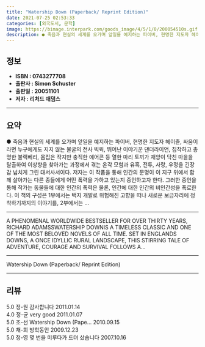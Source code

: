 ```yaml
---
title: "Watership Down (Paperback/ Reprint Edition)"
date: 2021-07-25 02:53:33
categories: [외국도서, 문학]
image: https://bimage.interpark.com/goods_image/4/5/1/0/200054510s.gif
description: ● 죽음과 현실의 세계를 오가며 앞일을 예지하는 파이버, 현명한 지도자 헤이즐, 싸움이라면 누구에게도 지지 않는 불굴의 전사 빅윅, 뛰어난 이야기꾼 댄더라이언, 침착하고 총명한 불랙베리, 몸집은 작지만 충직한 에어콘 등 열한 마리 토끼가 재앙이 닥친 마을을 탈출하여 이상향을 찾아가는
---
```


## **정보**

- **ISBN : 0743277708**
- **출판사 : Simon   Schuster**
- **출판일 : 20051101**
- **저자 : 리처드 애덤스**

------



## **요약**

●  죽음과 현실의 세계를 오가며 앞일을 예지하는 파이버, 현명한 지도자 헤이즐, 싸움이라면 누구에게도 지지 않는 불굴의 전사 빅윅, 뛰어난 이야기꾼 댄더라이언, 침착하고 총명한 불랙베리, 몸집은 작지만 충직한 에어콘 등 열한 마리 토끼가 재앙이 닥친 마을을 탈출하여 이상향을 찾아가는 과정에서 겪는 온각 모험과 유혹, 전투, 사랑, 우정을 긴장감 넘치게 그린 대서사서이다. 저자는 이 작품을 통해 인간의 문명이 이 지구 위에서 함께 살아가는 다른 종들에게 어떤 폭력을 가하고 있는지 증언하고자 한다. 그러한 증언을 통해 작가는 동물들에 대한 인간의 폭력은 물론, 인간에 대한 인간의 비인간성을 폭로한다. 이 책의 구성은 1부에서는 택지 개발로 위험해진 고향을 떠나 새로운 보금자리에 정착하기까지의 이야기를, 2부에서는 ...

------

A PHENOMENAL WORLDWIDE BESTSELLER FOR OVER THIRTY YEARS, RICHARD ADAMSSWATERSHIP DOWNIS A TIMELESS CLASSIC AND ONE OF THE MOST BELOVED NOVELS OF ALL TIME. SET IN ENGLANDS DOWNS, A ONCE IDYLLIC RURAL LANDSCAPE, THIS STIRRING TALE OF ADVENTURE, COURAGE AND SURVIVAL FOLLOWS A... 

------


Watership Down (Paperback/ Reprint Edition) 

------


## **리뷰** 

5.0 정-원 감사합니다 2011.01.14 <br/>4.0 정-균 very good  2011.01.07 <br/>5.0 조-선 Watership Down (Pape... 2010.09.15 <br/>5.0 채-희 방학동안 2009.12.23 <br/>5.0 정-영 몇 번을 미루다가 드뎌 샀습니다 2007.10.16 <br/>